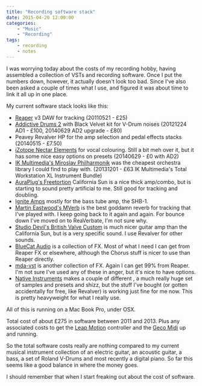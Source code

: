 ```yaml
---
title: "Recording software stack"
date: 2015-04-20 12:00:00
categories:
    - "Music"
    - "Recording"
tags: 
    - recording
    - notes
---
```



I was worrying today about the costs of my recording hobby, having assembled a collection of VSTs and recording software. Once I put the numbers down, however, it actually doesn't look too bad. Since I've also been asked a couple of times what I use, and figured it was about time to link it all up in one place.

My current software stack looks like this:

 * [Reaper](http://reaper.fm/) v3 DAW for tracking (20110521 - £25)
 * [Addictive Drums 2](https://www.xlnaudio.com/) with Black Velvet kit for V-Drum noises (20121224 AD1 - £100, 20140629 AD2 upgrade - £80)
 * Peavey Revalver HP for the amp selection and pedal effects stacks (20140515 - £7.50)
 * [iZotope Nectar Elements](https://www.izotope.com/) for vocal colouring. Still a bit meh over it, but it has some nice easy options on presets (20140629 - £0 with AD2)
 * [IK Multimedia's Miroslav Philharmonik](https://www.ikmultimedia.com) was the cheapest orchestra library I could find to play with. (20131201 - £63 IK Multimedia's Total Workstation XL Instrument Bundle)
 * [AuraPlug's Freetortion](http://www.audiorammer.com/site/) California Sun is a nice thick amp/combo, but is starting to sound pretty artificial to me. Still good for tracking and doubling.
 * [Ignite Amps](http://www.igniteamps.com/) mostly for the bass tube amp, the SHB-1.
 * [Martin Eastwood's MVerb](https://github.com/martineastwood/mverb) is the best goddamn reverb for tracking that I've played with. I keep going back to it again and again. For bounce down I've moved on to ReaVerbate, I'm not sure why.
 * [Studio Devil's British Valve Custom](https://www.studiodevil.com/products/index.php) is much nicer guitar amp than the California Sun, but is a very specific sound. I use Revalver for other sounds.
 * [BlueCat Audio](https://www.bluecataudio.com/Main/Home/) is a collection of FX. Most of what I need I can get from Reaper FX or elsewhere, although the Chorus stuff is nicer to use than Reaper directly.
 * [mda-vst](http://mda.smartelectronix.com/) is another collection of FX. Again I can get 99% from Reaper. I'm not sure I've used any of these in anger, but it's nice to have options.
 * [Native Instruments](https://www.native-instruments.com/en/) makes a couple of different , a much really huge set of samples and presets and shizz, but the stuff I've bought (or gotten accidentally for free, like Revalver) is working just fine for me now. This is pretty heavyweight for what I really use.

All of this is running on a Mac Book Pro, under OSX.

Total cost of about £275 in software between 2011 and 2013. Plus any associated costs to get the [Leap Motion](https://developer.leapmotion.com/setup/desktop) controller and the [Geco Midi](http://uwyn.com/geco/) up and running.

So the total software costs really are nothing compared to my current musical instrument collection of an electric guitar, an acoustic guitar, a bass, a set of Roland V-Drums and most recently a digital piano. So far this seems like a good balance in where the money goes.

I should remember that when I start freaking out about the cost of software.

<!-- Note from 2020-08-15: This was posted today, just to capture some random notes I had bubbling around -->